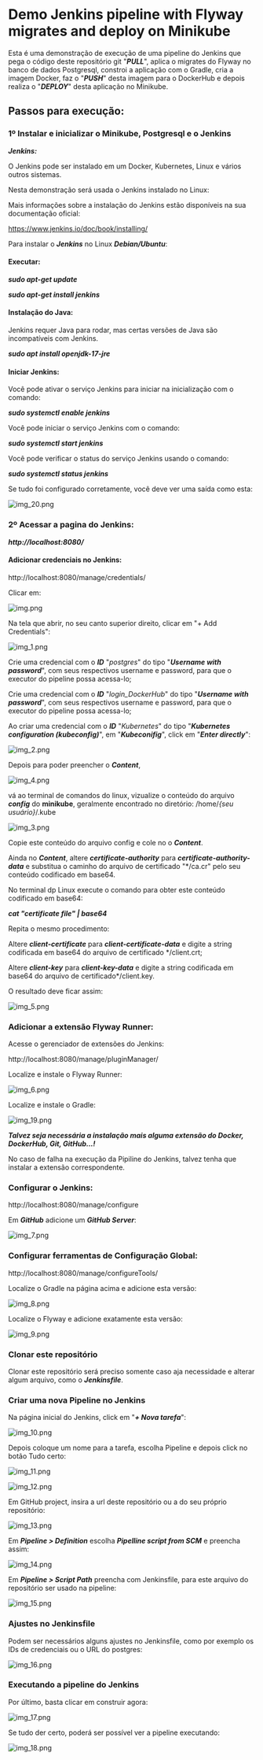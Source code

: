 # Demo Jenkins pipeline with Flyway migrates and deploy on Minikube

Esta é uma demonstração de execução de uma pipeline do Jenkins que pega o código deste repositório git "***PULL***", aplica 
o migrates do Flyway no banco de dados Postgresql, constroi a aplicação com o Gradle, cria a imagem Docker, faz o "***PUSH***" 
desta imagem para o DockerHub e depois realiza o "***DEPLOY***" desta aplicação no Minikube.


## Passos para execução:

### 1º Instalar e inicializar o Minikube, Postgresql e o Jenkins

***Jenkins:***

O Jenkins pode ser instalado em um Docker, Kubernetes, Linux e vários outros sistemas.

Nesta demonstração será usada o Jenkins instalado no Linux:

Mais informações sobre a instalação do Jenkins estão disponíveis na sua documentação oficial:

https://www.jenkins.io/doc/book/installing/

Para instalar o ***Jenkins*** no Linux ***Debian/Ubuntu***:

#### Executar: 

***sudo apt-get update***

***sudo apt-get install jenkins***

#### Instalação do Java:

Jenkins requer Java para rodar, mas certas  versões de Java são incompatíveis com Jenkins.

***sudo apt install openjdk-17-jre***



#### Iniciar Jenkins:

Você pode ativar o serviço Jenkins para iniciar na inicialização com o comando:

***sudo systemctl enable jenkins***

Você pode iniciar o serviço Jenkins com o comando:

***sudo systemctl start jenkins***

Você pode verificar o status do serviço Jenkins usando o comando:

***sudo systemctl status jenkins***

Se tudo foi configurado corretamente, você deve ver uma saída como esta:

![img_20.png](img_20.png)

### 2º Acessar a pagina do Jenkins:
***http://localhost:8080/***

#### Adicionar credenciais no Jenkins:

http://localhost:8080/manage/credentials/

Clicar em:

![img.png](img.png)

Na tela que abrir, no seu canto superior direito, clicar em "+ Add Credentials":

![img_1.png](img_1.png)

Crie uma credencial com o ***ID*** "*postgres*" do tipo "***Username with password***", com seus respectivos username e password,
para que o executor do pipeline possa acessa-lo;

Crie uma credencial com o ***ID*** "*login_DockerHub*" do tipo "***Username with password***", com seus respectivos username e password,
para que o executor do pipeline possa acessa-lo;

Ao criar uma credencial com o ***ID*** "*Kubernetes*" do tipo "***Kubernetes configuration (kubeconfig)***", 
em "***Kubeconifig***", click em "***Enter directly***":

![img_2.png](img_2.png)

Depois para poder preencher o ***Content***, 

![img_4.png](img_4.png)

vá ao terminal de comandos do linux, vizualize o conteúdo do arquivo ***config*** do **minikube**,
geralmente encontrado no diretório: /home/*{seu usuário}*/.kube

![img_3.png](img_3.png)

Copie este conteúdo do arquivo config e cole no o ***Content***.

Ainda no ***Content***,
altere ***certificate-authority*** para ***certificate-authority-data*** e substitua o caminho do arquivo de certificado
"*/ca.cr" pelo seu conteúdo codificado em base64.

No terminal dp Linux execute o comando para obter este conteúdo codificado em base64: 

***cat "certificate file" | base64***

Repita o mesmo procedimento:

Altere ***client-certificate*** para ***client-certificate-data*** e digite a string codificada em base64 do arquivo de certificado */client.crt;

Altere ***client-key*** para ***client-key-data*** e digite a string codificada em base64 do arquivo de certificado*/client.key.


O resultado deve ficar assim:

![img_5.png](img_5.png)


### Adicionar a extensão Flyway Runner:

Acesse o gerenciador de extensões do Jenkins:

http://localhost:8080/manage/pluginManager/

Localize e instale o Flyway Runner:

![img_6.png](img_6.png)

Localize e instale o Gradle:

![img_19.png](img_19.png)

***Talvez seja necessária a instalação mais alguma extensão do Docker, DockerHub, Git, GitHub...!***

No caso de falha na execução da Pipiline do Jenkins, talvez tenha que instalar a extensão correspondente.

### Configurar o Jenkins:

http://localhost:8080/manage/configure

Em ***GitHub*** adicione um ***GitHub Server***:

![img_7.png](img_7.png)


### Configurar ferramentas de Configuração Global:

http://localhost:8080/manage/configureTools/

Localize o Gradle na página acima e adicione esta versão:

![img_8.png](img_8.png)

Localize o Flyway e adicione exatamente esta versão:

![img_9.png](img_9.png)


### Clonar este repositório

Clonar este repositório será preciso somente caso aja necessidade e alterar algum arquivo, como o ***Jenkinsfile***.


### Criar uma nova Pipeline no Jenkins


Na página inicial do Jenkins, click em "***+ Nova tarefa***":

![img_10.png](img_10.png)

Depois coloque um nome para a tarefa, escolha Pipeline e depois click no botão Tudo certo:

![img_11.png](img_11.png)

![img_12.png](img_12.png)

Em GitHub project, insira a url deste repositório ou a do seu próprio repositório:

![img_13.png](img_13.png)

Em ***Pipeline > Definition*** escolha ***Pipelline script from SCM*** e preencha assim:

![img_14.png](img_14.png)

Em ***Pipeline > Script Path*** preencha com Jenkinsfile, para este arquivo do repositório ser usado na pipeline:

![img_15.png](img_15.png)


### Ajustes no Jenkinsfile

Podem ser necessários alguns ajustes no Jenkinsfile, como por exemplo os IDs de credenciais ou o URL do postgres:

![img_16.png](img_16.png)

### Executando a pipeline do Jenkins

Por último, basta clicar em construir agora:

![img_17.png](img_17.png)

Se tudo der certo, poderá ser possível ver a pipeline executando:

![img_18.png](img_18.png)